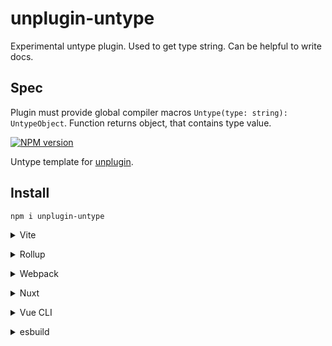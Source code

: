 # unplugin-untype

Experimental untype plugin. Used to get type string. Can be helpful to write docs.

## Spec

Plugin must provide global compiler macros `Untype(type: string): UntypeObject`. Function returns object, that contains type value.

[![NPM version](https://img.shields.io/npm/v/unplugin-untype?color=a1b858&label=)](https://www.npmjs.com/package/unplugin-untype)

Untype template for [unplugin](https://github.com/unjs/unplugin).

## Install

```bash
npm i unplugin-untype
```

<details>
<summary>Vite</summary><br>

```ts
// vite.config.ts
import Untype from 'unplugin-untype/vite'

export default defineConfig({
  plugins: [
    Untype({ /* options */ }),
  ],
})
```

Example: [`playground/`](./playground/)

<br></details>

<details>
<summary>Rollup</summary><br>

```ts
// rollup.config.js
import Untype from 'unplugin-untype/rollup'

export default {
  plugins: [
    Untype({ /* options */ }),
  ],
}
```

<br></details>


<details>
<summary>Webpack</summary><br>

```ts
// webpack.config.js
module.exports = {
  /* ... */
  plugins: [
    require('unplugin-untype/webpack')({ /* options */ })
  ]
}
```

<br></details>

<details>
<summary>Nuxt</summary><br>

```ts
// nuxt.config.js
export default {
  buildModules: [
    ['unplugin-untype/nuxt', { /* options */ }],
  ],
}
```

> This module works for both Nuxt 2 and [Nuxt Vite](https://github.com/nuxt/vite)

<br></details>

<details>
<summary>Vue CLI</summary><br>

```ts
// vue.config.js
module.exports = {
  configureWebpack: {
    plugins: [
      require('unplugin-untype/webpack')({ /* options */ }),
    ],
  },
}
```

<br></details>

<details>
<summary>esbuild</summary><br>

```ts
// esbuild.config.js
import { build } from 'esbuild'
import Untype from 'unplugin-untype/esbuild'

build({
  plugins: [Untype()],
})
```

<br></details>
